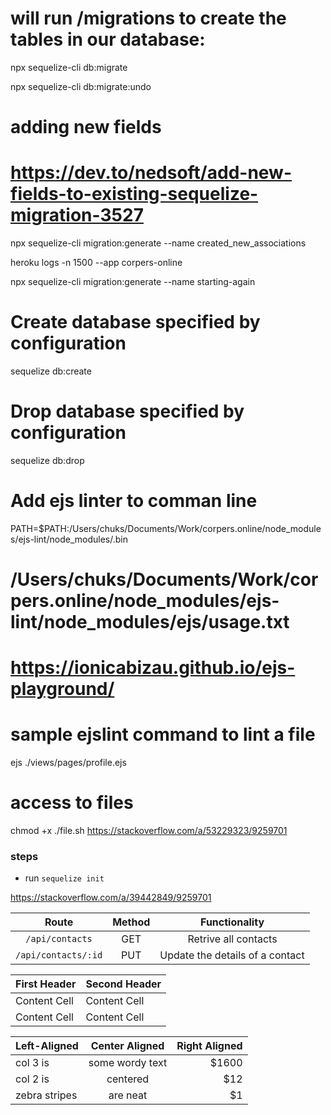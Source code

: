 # will run /migrations to create the tables in our database:
npx sequelize-cli db:migrate

npx sequelize-cli db:migrate:undo

# adding new fields
# https://dev.to/nedsoft/add-new-fields-to-existing-sequelize-migration-3527
npx sequelize-cli migration:generate --name created_new_associations

heroku logs -n 1500 --app corpers-online

npx sequelize-cli migration:generate --name starting-again   


# Create database specified by configuration
sequelize db:create

# Drop database specified by configuration
sequelize db:drop


# Add ejs linter to comman line
PATH=$PATH:/Users/chuks/Documents/Work/corpers.online/node_modules/ejs-lint/node_modules/.bin

# /Users/chuks/Documents/Work/corpers.online/node_modules/ejs-lint/node_modules/ejs/usage.txt

# https://ionicabizau.github.io/ejs-playground/

# sample ejslint command to lint a file
ejs ./views/pages/profile.ejs

# access to files
chmod +x ./file.sh
https://stackoverflow.com/a/53229323/9259701



### steps

* run `sequelize init`

https://stackoverflow.com/a/39442849/9259701

| Route | Method | Functionality |
| :---: | :---: | :---: |
| `/api/contacts` | GET | Retrive all contacts |
| `/api/contacts/:id` | PUT | Update the details of a contact |


| First Header  | Second Header |
| ------------- | ------------- |
| Content Cell  | Content Cell  |
| Content Cell  | Content Cell  |


| Left-Aligned  | Center Aligned  | Right Aligned |
| :------------ |:---------------:| -----:|
| col 3 is      | some wordy text | $1600 |
| col 2 is      | centered        |   $12 |
| zebra stripes | are neat        |    $1 |